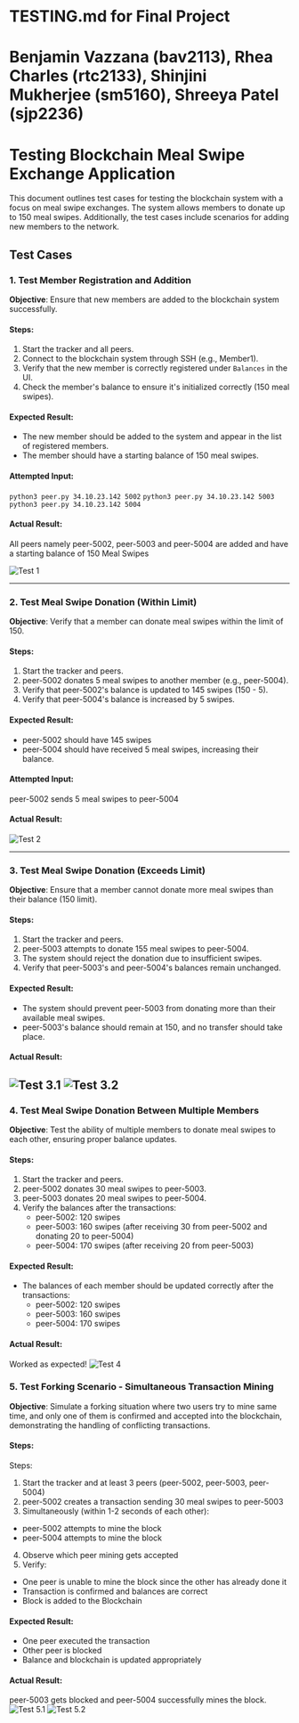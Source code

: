 # TESTING.md for Final Project

# Benjamin Vazzana (bav2113), Rhea Charles (rtc2133), Shinjini Mukherjee (sm5160), Shreeya Patel (sjp2236)

# Testing Blockchain Meal Swipe Exchange Application

This document outlines test cases for testing the blockchain system with a focus on meal swipe exchanges. The system allows members to donate up to 150 meal swipes. Additionally, the test cases include scenarios for adding new members to the network.

## Test Cases

### 1. **Test Member Registration and Addition**

**Objective**: Ensure that new members are added to the blockchain system successfully.

#### Steps:
1. Start the tracker and all peers.
2. Connect to the blockchain system through SSH (e.g., Member1).
3. Verify that the new member is correctly registered under `Balances` in the UI.
4. Check the member's balance to ensure it's initialized correctly (150 meal swipes).

#### Expected Result:
- The new member should be added to the system and appear in the list of registered members.
- The member should have a starting balance of 150 meal swipes.

#### Attempted Input:
`python3 peer.py 34.10.23.142 5002`
`python3 peer.py 34.10.23.142 5003`
`python3 peer.py 34.10.23.142 5004`

#### Actual Result:
All peers namely peer-5002, peer-5003 and peer-5004 are added and have a starting balance of 150 Meal Swipes

![Test 1](./readme-images/test-case-1.png)


---

### 2. **Test Meal Swipe Donation (Within Limit)**

**Objective**: Verify that a member can donate meal swipes within the limit of 150.

#### Steps:
1. Start the tracker and peers.
2. peer-5002 donates 5 meal swipes to another member (e.g., peer-5004).
3. Verify that peer-5002's balance is updated to 145 swipes (150 - 5).
4. Verify that peer-5004's balance is increased by 5 swipes.

#### Expected Result:
- peer-5002 should have 145 swipes
- peer-5004 should have received 5 meal swipes, increasing their balance.

#### Attempted Input:
peer-5002 sends 5 meal swipes to peer-5004

#### Actual Result:
![Test 2](./readme-images/test-case-2.png)

---

### 3. **Test Meal Swipe Donation (Exceeds Limit)**

**Objective**: Ensure that a member cannot donate more meal swipes than their balance (150 limit).

#### Steps:
1. Start the tracker and peers.
2. peer-5003 attempts to donate 155 meal swipes to peer-5004.
3. The system should reject the donation due to insufficient swipes.
4. Verify that peer-5003's and peer-5004's balances remain unchanged.

#### Expected Result:
- The system should prevent peer-5003 from donating more than their available meal swipes.
- peer-5003's balance should remain at 150, and no transfer should take place.

#### Actual Result:
![Test 3.1](./readme-images/test-case-3.1.png)
![Test 3.2](./readme-images/test-case-3.2.png)
---

### 4. **Test Meal Swipe Donation Between Multiple Members**

**Objective**: Test the ability of multiple members to donate meal swipes to each other, ensuring proper balance updates.

#### Steps:
1. Start the tracker and peers.
2. peer-5002 donates 30 meal swipes to peer-5003.
3. peer-5003 donates 20 meal swipes to peer-5004.
4. Verify the balances after the transactions:
   - peer-5002: 120 swipes
   - peer-5003: 160 swipes (after receiving 30 from peer-5002 and donating 20 to peer-5004)
   - peer-5004: 170 swipes (after receiving 20 from peer-5003)

#### Expected Result:
- The balances of each member should be updated correctly after the transactions:
  - peer-5002: 120 swipes
  - peer-5003: 160 swipes
  - peer-5004: 170 swipes

#### Actual Result:
Worked as expected!
![Test 4](./readme-images/test-case-4.png)

### 5. **Test Forking Scenario - Simultaneous Transaction Mining**

**Objective**: Simulate a forking situation where two users try to mine same time, and only one of them is confirmed and accepted into the blockchain, demonstrating the handling of conflicting transactions.

#### Steps:
Steps:
1. Start the tracker and at least 3 peers (peer-5002, peer-5003, peer-5004)
2. peer-5002 creates a transaction sending 30 meal swipes to peer-5003
3. Simultaneously (within 1-2 seconds of each other):
  - peer-5002 attempts to mine the block
  - peer-5004 attempts to mine the block
4. Observe which peer mining gets accepted
5. Verify:
  - One peer is unable to mine the block since the other has already done it
  - Transaction is confirmed and balances are correct
  - Block is added to the Blockchain

#### Expected Result:
- One peer executed the transaction
- Other peer is blocked
- Balance and blockchain is updated appropriately

#### Actual Result:
peer-5003 gets blocked and peer-5004 successfully mines the block.
![Test 5.1](./readme-images/test-case-5.1.png)
![Test 5.2](./readme-images/test-case-5.2.png)

